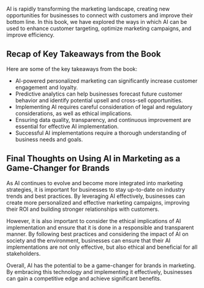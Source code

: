 

AI is rapidly transforming the marketing landscape, creating new opportunities for businesses to connect with customers and improve their bottom line. In this book, we have explored the ways in which AI can be used to enhance customer targeting, optimize marketing campaigns, and improve efficiency.

Recap of Key Takeaways from the Book
------------------------------------

Here are some of the key takeaways from the book:

* AI-powered personalized marketing can significantly increase customer engagement and loyalty.
* Predictive analytics can help businesses forecast future customer behavior and identify potential upsell and cross-sell opportunities.
* Implementing AI requires careful consideration of legal and regulatory considerations, as well as ethical implications.
* Ensuring data quality, transparency, and continuous improvement are essential for effective AI implementation.
* Successful AI implementations require a thorough understanding of business needs and goals.

Final Thoughts on Using AI in Marketing as a Game-Changer for Brands
--------------------------------------------------------------------

As AI continues to evolve and become more integrated into marketing strategies, it is important for businesses to stay up-to-date on industry trends and best practices. By leveraging AI effectively, businesses can create more personalized and effective marketing campaigns, improving their ROI and building stronger relationships with customers.

However, it is also important to consider the ethical implications of AI implementation and ensure that it is done in a responsible and transparent manner. By following best practices and considering the impact of AI on society and the environment, businesses can ensure that their AI implementations are not only effective, but also ethical and beneficial for all stakeholders.

Overall, AI has the potential to be a game-changer for brands in marketing. By embracing this technology and implementing it effectively, businesses can gain a competitive edge and achieve significant benefits.